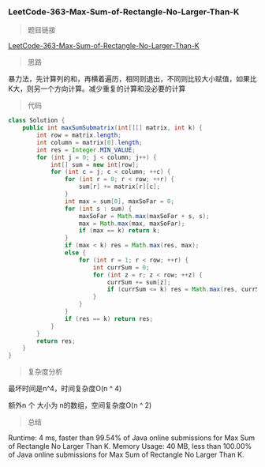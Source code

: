 ### LeetCode-363-Max-Sum-of-Rectangle-No-Larger-Than-K

> 题目链接

[LeetCode-363-Max-Sum-of-Rectangle-No-Larger-Than-K](https://leetcode.com/problems/max-sum-of-rectangle-no-larger-than-k/)

> 思路

暴力法，先计算列的和，再横着遍历，相同则退出，不同则比较大小赋值，如果比K大，则另一个方向计算。减少重复的计算和没必要的计算

> 代码

```java
class Solution {
    public int maxSumSubmatrix(int[][] matrix, int k) {
        int row = matrix.length;
        int column = matrix[0].length;
        int res = Integer.MIN_VALUE;
        for (int j = 0; j < column; j++) {
            int[] sum = new int[row];
            for (int c = j; c < column; ++c) {
                for (int r = 0; r < row; ++r) {
                    sum[r] += matrix[r][c];
                }     
                int max = sum[0], maxSoFar = 0;
                for (int s : sum) {
                    maxSoFar = Math.max(maxSoFar + s, s);
                    max = Math.max(max, maxSoFar);
                    if (max == k) return k;
                }
                if (max < k) res = Math.max(res, max);
                else {
                    for (int r = 1; r < row; ++r) {
                        int currSum = 0;
                        for (int z = r; z < row; ++z) {
                            currSum += sum[z];
                            if (currSum <= k) res = Math.max(res, currSum);
                        }
                    }
                }
                if (res == k) return res;
            }
        }
        return res;
    }
}
```

> 复杂度分析

最坏时间是n^4，时间复杂度O(n ^ 4)

额外n 个 大小为 n的数组，空间复杂度O(n ^ 2)

> 总结

Runtime: 4 ms, faster than 99.54% of Java online submissions for Max Sum of Rectangle No Larger Than K.
Memory Usage: 40 MB, less than 100.00% of Java online submissions for Max Sum of Rectangle No Larger Than K.
